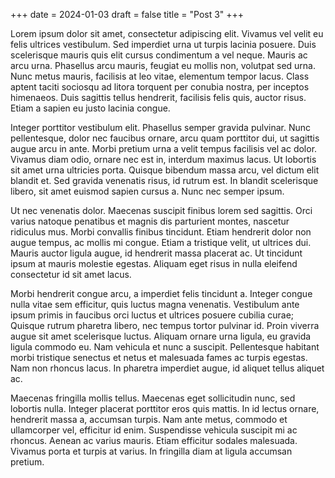 +++
date = 2024-01-03
draft = false
title = "Post 3"
+++

Lorem ipsum dolor sit amet, consectetur adipiscing elit. Vivamus vel velit eu felis ultrices vestibulum. Sed imperdiet urna ut turpis lacinia posuere. Duis scelerisque mauris quis elit cursus condimentum a vel neque. Mauris ac arcu urna. Phasellus arcu mauris, feugiat eu mollis non, volutpat sed urna. Nunc metus mauris, facilisis at leo vitae, elementum tempor lacus. Class aptent taciti sociosqu ad litora torquent per conubia nostra, per inceptos himenaeos. Duis sagittis tellus hendrerit, facilisis felis quis, auctor risus. Etiam a sapien eu justo lacinia congue.

Integer porttitor vestibulum elit. Phasellus semper gravida pulvinar. Nunc pellentesque, dolor nec faucibus ornare, arcu quam porttitor dui, ut sagittis augue arcu in ante. Morbi pretium urna a velit tempus facilisis vel ac dolor. Vivamus diam odio, ornare nec est in, interdum maximus lacus. Ut lobortis sit amet urna ultricies porta. Quisque bibendum massa arcu, vel dictum elit blandit et. Sed gravida venenatis risus, id rutrum est. In blandit scelerisque libero, sit amet euismod sapien cursus a. Nunc nec semper ipsum.

Ut nec venenatis dolor. Maecenas suscipit finibus lorem sed sagittis. Orci varius natoque penatibus et magnis dis parturient montes, nascetur ridiculus mus. Morbi convallis finibus tincidunt. Etiam hendrerit dolor non augue tempus, ac mollis mi congue. Etiam a tristique velit, ut ultrices dui. Mauris auctor ligula augue, id hendrerit massa placerat ac. Ut tincidunt ipsum at mauris molestie egestas. Aliquam eget risus in nulla eleifend consectetur id sit amet lacus.

Morbi hendrerit congue arcu, a imperdiet felis tincidunt a. Integer congue nulla vitae sem efficitur, quis luctus magna venenatis. Vestibulum ante ipsum primis in faucibus orci luctus et ultrices posuere cubilia curae; Quisque rutrum pharetra libero, nec tempus tortor pulvinar id. Proin viverra augue sit amet scelerisque luctus. Aliquam ornare urna ligula, eu gravida ligula commodo eu. Nam vehicula et nunc a suscipit. Pellentesque habitant morbi tristique senectus et netus et malesuada fames ac turpis egestas. Nam non rhoncus lacus. In pharetra imperdiet augue, id aliquet tellus aliquet ac.

Maecenas fringilla mollis tellus. Maecenas eget sollicitudin nunc, sed lobortis nulla. Integer placerat porttitor eros quis mattis. In id lectus ornare, hendrerit massa a, accumsan turpis. Nam ante metus, commodo et ullamcorper vel, efficitur id enim. Suspendisse vehicula suscipit mi ac rhoncus. Aenean ac varius mauris. Etiam efficitur sodales malesuada. Vivamus porta et turpis at varius. In fringilla diam at ligula accumsan pretium.